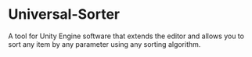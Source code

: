 # Universal-Sorter
A tool for Unity Engine software that extends the editor and allows you to sort any item by any parameter using any sorting algorithm.
